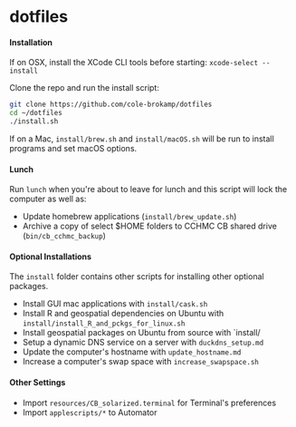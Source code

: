 # dotfiles

#### Installation

If on OSX, install the XCode CLI tools before starting: `xcode-select --install`

Clone the repo and run the install script:

```bash
git clone https://github.com/cole-brokamp/dotfiles
cd ~/dotfiles
./install.sh
```
If on a Mac, `install/brew.sh` and `install/macOS.sh` will be run to install programs and set macOS options.

#### Lunch

Run `lunch` when you're about to leave for lunch and this script will lock the computer as well as:

- Update homebrew applications (`install/brew_update.sh`)
- Archive a copy of select $HOME folders to CCHMC CB shared drive (`bin/cb_cchmc_backup`)

#### Optional Installations

The `install` folder contains other scripts for installing other optional packages.

- Install GUI mac applications with `install/cask.sh`
- Install R and geospatial dependencies on Ubuntu with `install/install_R_and_pckgs_for_linux.sh`
- Install geospatial packages on Ubuntu from source with `install/
- Setup a dynamic DNS service on a server with `duckdns_setup.md`
- Update the computer's hostname with `update_hostname.md`
- Increase a computer's swap space with `increase_swapspace.sh`

#### Other Settings

- Import `resources/CB_solarized.terminal` for Terminal's preferences
- Import `applescripts/*` to Automator
